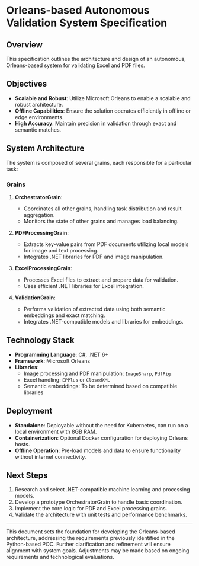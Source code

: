 # Orleans-based Autonomous Validation System Specification

## Overview
This specification outlines the architecture and design of an autonomous, Orleans-based system for validating Excel and PDF files.

## Objectives
- **Scalable and Robust**: Utilize Microsoft Orleans to enable a scalable and robust architecture.
- **Offline Capabilities**: Ensure the solution operates efficiently in offline or edge environments.
- **High Accuracy**: Maintain precision in validation through exact and semantic matches.

## System Architecture
The system is composed of several grains, each responsible for a particular task:

### Grains
1. **OrchestratorGrain**: 
   - Coordinates all other grains, handling task distribution and result aggregation.
   - Monitors the state of other grains and manages load balancing.

2. **PDFProcessingGrain**:
   - Extracts key-value pairs from PDF documents utilizing local models for image and text processing.
   - Integrates .NET libraries for PDF and image manipulation.

3. **ExcelProcessingGrain**:
   - Processes Excel files to extract and prepare data for validation.
   - Uses efficient .NET libraries for Excel integration.

4. **ValidationGrain**:
   - Performs validation of extracted data using both semantic embeddings and exact matching.
   - Integrates .NET-compatible models and libraries for embeddings.

## Technology Stack
- **Programming Language**: C#, .NET 6+
- **Framework**: Microsoft Orleans
- **Libraries**:
  - Image processing and PDF manipulation: `ImageSharp`, `PdfPig`
  - Excel handling: `EPPlus` or `ClosedXML`
  - Semantic embeddings: To be determined based on compatible libraries

## Deployment
- **Standalone**: Deployable without the need for Kubernetes, can run on a local environment with 8GB RAM.
- **Containerization**: Optional Docker configuration for deploying Orleans hosts.
- **Offline Operation**: Pre-load models and data to ensure functionality without internet connectivity.

## Next Steps
1. Research and select .NET-compatible machine learning and processing models.
2. Develop a prototype OrchestratorGrain to handle basic coordination.
3. Implement the core logic for PDF and Excel processing grains.
4. Validate the architecture with unit tests and performance benchmarks.

---
This document sets the foundation for developing the Orleans-based architecture, addressing the requirements previously identified in the Python-based POC. Further clarification and refinement will ensure alignment with system goals. Adjustments may be made based on ongoing requirements and technological evaluations.
